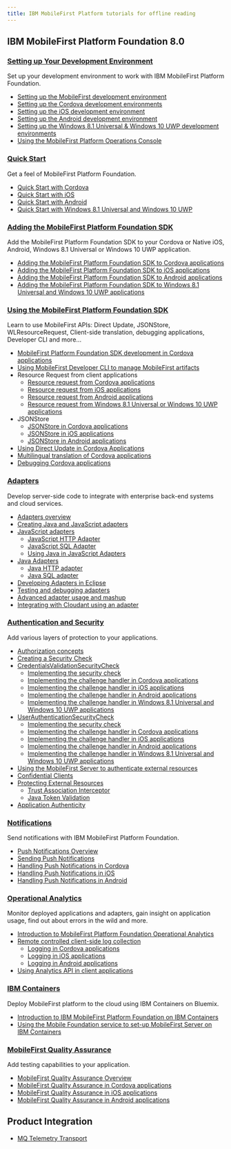 ```yaml
---
title: IBM MobileFirst Platform tutorials for offline reading
---
```


## IBM MobileFirst Platform Foundation 8.0

### [Setting up Your Development Environment](tutorials/en/foundation/8.0/setting-up-your-development-environment/)
Set up your development environment to work with IBM MobileFirst Platform Foundation.

* [Setting up the MobileFirst development environment](tutorials/en/foundation/8.0/setting-up-your-development-environment/mobilefirst-development-environment/)
* [Setting up the Cordova development environments](tutorials/en/foundation/8.0/setting-up-your-development-environment/cordova-development-environment/)
* [Setting up the iOS development environment](tutorials/en/foundation/8.0/setting-up-your-development-environment/ios-development-environment/)
* [Setting up the Android development environment](tutorials/en/foundation/8.0/setting-up-your-development-environment/android-development-environment/)
* [Setting up the Windows 8.1 Universal & Windows 10 UWP development environments](tutorials/en/foundation/8.0/setting-up-your-development-environment/windows-8-10-development-environment/)
* [Using the MobileFirst Platform Operations Console](tutorials/en/foundation/8.0/setting-up-your-development-environment/console/)

### [Quick Start](tutorials/en/foundation/8.0/quick-start)
Get a feel of MobileFirst Platform Foundation.

* [Quick Start with Cordova](tutorials/en/foundation/8.0/quick-start/cordova/)
* [Quick Start with iOS](tutorials/en/foundation/8.0/quick-start/ios/)
* [Quick Start with Android](tutorials/en/foundation/8.0/quick-start/android/)
* [Quick Start with Windows 8.1 Universal and Windows 10 UWP](tutorials/en/foundation/8.0/quick-start/windows-8-10/)

### [Adding the MobileFirst Platform Foundation SDK](tutorials/en/foundation/8.0/adding-the-mfpf-sdk/)
Add the MobileFirst Platform Foundation SDK to your Cordova or Native iOS, Android, Windows 8.1 Universal or Windows 10 UWP application.

* [Adding the MobileFirst Platform Foundation SDK to Cordova applications](tutorials/en/foundation/8.0/adding-the-mfpf-sdk/cordova/)
* [Adding the MobileFirst Platform Foundation SDK to iOS applications](tutorials/en/foundation/8.0/adding-the-mfpf-sdk/ios/)
* [Adding the MobileFirst Platform Foundation SDK to Android applications](tutorials/en/foundation/8.0/adding-the-mfpf-sdk/android/)
* [Adding the MobileFirst Platform Foundation SDK to Windows 8.1 Universal and Windows 10 UWP applications](tutorials/en/foundation/8.0/adding-the-mfpf-sdk/windows-8-10/)

### [Using the MobileFirst Platform Foundation SDK](tutorials/en/foundation/8.0/using-the-mfpf-sdk/)
Learn to use MobileFirst APIs: Direct Update, JSONStore, WLResourceRequest, Client-side translation, debugging applications, Developer CLI and more...

* [MobileFirst Platform Foundation SDK development in Cordova applications](tutorials/en/foundation/8.0/using-the-mfpf-sdk/mfpf-development-in-cordova-applications/)
* [Using MobileFirst Developer CLI to manage MobileFirst artifacts](tutorials/en/foundation/8.0/using-the-mfpf-sdk/using-mobilefirst-developer-cli-to-manage-mobilefirst-artifacts/)
* Resource Request from client applications
    * [Resource request from Cordova applications](tutorials/en/foundation/8.0/using-the-mfpf-sdk/resource-request-from-cordova-applications/)
    * [Resource request from iOS applications](tutorials/en/foundation/8.0/using-the-mfpf-sdk/resource-request-from-ios-applications/)
    * [Resource request from Android applications](tutorials/en/foundation/8.0/using-the-mfpf-sdk/resource-request-from-android-applications/)
    * [Resource request from Windows 8.1 Universal or Windows 10 UWP applications](tutorials/en/foundation/8.0/using-the-mfpf-sdk/resource-request-from-windows-8-10-applications/)
* JSONStore
    * [JSONStore in Cordova applications](tutorials/en/foundation/8.0/using-the-mfpf-sdk/jsonstore-cordova/)
	* [JSONStore in iOS applications](tutorials/en/foundation/8.0/using-the-mfpf-sdk/jsonstore-ios/)
	* [JSONStore in Android applications](tutorials/en/foundation/8.0/using-the-mfpf-sdk/jsonstore-android/)
* [Using Direct Update in Cordova Applications](tutorials/en/foundation/8.0/using-the-mfpf-sdk/direct-update/)
* [Multilingual translation of Cordova applications](tutorials/en/foundation/8.0/using-the-mfpf-sdk/translation/)
* [Debugging Cordova applications](tutorials/en/foundation/8.0/using-the-mfpf-sdk/debugging-applications/)

### [Adapters](tutorials/en/foundation/8.0/adapters/)
Develop server-side code to integrate with enterprise back-end systems and cloud services.  

* [Adapters overview](tutorials/en/foundation/8.0/adapters/adapters-overview/)
* [Creating Java and JavaScript adapters](tutorials/en/foundation/8.0/adapters/creating-adapters/)
* [JavaScript adapters](tutorials/en/foundation/8.0/adapters/javascript-adapters/)
    * [JavaScript HTTP Adapter](tutorials/en/foundation/8.0/adapters/javascript-adapters/js-http-adapter/)
    * [JavaScript SQL Adapter](tutorials/en/foundation/8.0/adapters/javascript-adapters/js-sql-adapter/)
    * [Using Java in JavaScript Adapters](tutorials/en/foundation/8.0/adapters/javascript-adapters/using-java-in-javascript-adapters/)
* [Java Adapters](tutorials/en/foundation/8.0/adapters/java-adapters/)
    * [Java HTTP adapter](tutorials/en/foundation/8.0/adapters/java-adapters/java-http-adapter/)
    * [Java SQL adapter](tutorials/en/foundation/8.0/adapters/java-adapters/java-sql-adapter/)
* [Developing Adapters in Eclipse](tutorials/en/foundation/8.0/adapters/developing-adapters/)
* [Testing and debugging adapters](tutorials/en/foundation/8.0/adapters/testing-and-debugging-adapters/)
* [Advanced adapter usage and mashup](tutorials/en/foundation/8.0/adapters/advanced-adapter-usage-mashup/)
* [Integrating with Cloudant using an adapter](tutorials/en/foundation/8.0/adapters/cloudant/)

### [Authentication and Security](tutorials/en/foundation/8.0/authentication-and-security/)
Add various layers of protection to your applications.

* [Authorization concepts](tutorials/en/foundation/8.0/authentication-and-security/authorization-concepts/)
* [Creating a Security Check](tutorials/en/foundation/8.0/authentication-and-security/creating-a-security-check/)
* [CredentialsValidationSecurityCheck](tutorials/en/foundation/8.0/authentication-and-security/credentials-validation/)
    * [Implementing the security check](tutorials/en/foundation/8.0/authentication-and-security/credentials-validation/security-check/)
    * [Implementing the challenge handler in Cordova applications](tutorials/en/foundation/8.0/authentication-and-security/credentials-validation/cordova/)
    * [Implementing the challenge handler in iOS applications](tutorials/en/foundation/8.0/authentication-and-security/credentials-validation/ios/)
    * [Implementing the challenge handler in Android applications](tutorials/en/foundation/8.0/authentication-and-security/credentials-validation/android/)
    * [Implementing the challenge handler in Windows 8.1 Universal and Windows 10 UWP applications](tutorials/en/foundation/8.0/authentication-and-security/credentials-validation/windows-8-10/)
* [UserAuthenticationSecurityCheck](tutorials/en/foundation/8.0/authentication-and-security/user-authentication/)
    * [Implementing the security check](tutorials/en/foundation/8.0/authentication-and-security/user-authentication/security-check/)
    * [Implementing the challenge handler in Cordova applications](tutorials/en/foundation/8.0/authentication-and-security/user-authentication/cordova/)
    * [Implementing the challenge handler in iOS applications](tutorials/en/foundation/8.0/authentication-and-security/user-authentication/ios/)
    * [Implementing the challenge handler in Android applications](tutorials/en/foundation/8.0/authentication-and-security/user-authentication/android/)
    * [Implementing the challenge handler in Windows 8.1 Universal and Windows 10 UWP applications](tutorials/en/foundation/8.0/authentication-and-security/user-authentication/windows-8-10/)
* [Using the MobileFirst Server to authenticate external resources](tutorials/en/foundation/8.0/authentication-and-security/using-mobilefirst-server-authenticate-external-resources/)
* [Confidential Clients](tutorials/en/foundation/8.0/authentication-and-security/confidential-clients/)
* [Protecting External Resources](tutorials/en/foundation/8.0/authentication-and-security/protecting-external-resources/)
    * [Trust Association Interceptor](tutorials/en/foundation/8.0/authentication-and-security/protecting-external-resources/tai/)
    * [Java Token Validation](tutorials/en/foundation/8.0/authentication-and-security/protecting-external-resources/jtv/)
* [Application Authenticity](tutorials/en/foundation/8.0/authentication-and-security/application-authenticity/)

### [Notifications](tutorials/en/foundation/8.0/notifications/)
Send notifications with IBM MobileFirst Platform Foundation.  

* [Push Notifications Overview](tutorials/en/foundation/8.0/notifications/push-notifications-overview/)
* [Sending Push Notifications](tutorials/en/foundation/8.0/notifications/sending-push-notifications/)
* [Handling Push Notifications in Cordova](tutorials/en/foundation/8.0/notifications/handling-push-notifications-in-cordova/)
* [Handling Push Notifications in iOS](tutorials/en/foundation/8.0/notifications/handling-push-notifications-in-ios/)
* [Handling Push Notifications in Android](tutorials/en/foundation/8.0/notifications/handling-push-notifications-in-android/)

### [Operational Analytics](tutorials/en/foundation/8.0/analytics/)
Monitor deployed applications and adapters, gain insight on application usage, find out about errors in the wild and more.  

* [Introduction to MobileFirst Platform Foundation Operational Analytics](tutorials/en/foundation/8.0/analytics)
* [Remote controlled client-side log collection](tutorials/en/foundation/8.0/analytics/remote-controlled-client-side-log-collection/)
    * [Logging in Cordova applications](tutorials/en/foundation/8.0/analytics/remote-controlled-client-side-log-collection/cordova/)
    * [Logging in iOS applications](tutorials/en/foundation/8.0/analytics/remote-controlled-client-side-log-collection/ios/)
    * [Logging in Android applications](tutorials/en/foundation/8.0/analytics/remote-controlled-client-side-log-collection/android/)
* [Using Analytics API in client applications](tutorials/en/foundation/8.0/analytics/analytics-api/)

### [IBM Containers](tutorials/en/foundation/8.0/ibm-containers/)
Deploy MobileFirst platform to the cloud using IBM Containers on Bluemix.  

* [Introduction to IBM MobileFirst Platform Foundation on IBM Containers](tutorials/en/foundation/8.0/ibm-containers/)
* [Using the Mobile Foundation service to set-up MobileFirst Server on IBM Containers](tutorials/en/foundation/8.0/ibm-containers/using-mobile-foundation/)

### [MobileFirst Quality Assurance]({{site.baseurl}}/tutorials/en/quality-assurance/8.0/)
Add testing capabilities to your application.  

* [MobileFirst Quality Assurance Overview]({{site.baseurl}}/tutorials/en/quality-assurance/8.0/)
* [MobileFirst Quality Assurance in Cordova applications]({{site.baseurl}}/tutorials/en/quality-assurance/8.0/cordova/)
* [MobileFirst Quality Assurance in iOS applications]({{site.baseurl}}/tutorials/en/quality-assurance/8.0/ios/)
* [MobileFirst Quality Assurance in Android applications]({{site.baseurl}}/tutorials/en/quality-assurance/8.0/android/)

## Product Integration

* [MQ Telemetry Transport](tutorials/en/product-integration/8.0/mq-telemetry-transport.pdf)